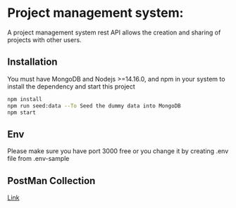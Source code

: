 # Project management system:

A project management system rest API allows the creation and sharing of projects with other users.

## Installation

You must have MongoDB and Nodejs >=14.16.0, and npm in your system to install the dependency and start this project

```bash
npm install
npm run seed:data --To Seed the dummy data into MongoDB
npm start
```
## Env

Please make sure you have port 3000 free or you change it by creating .env file from .env-sample

## PostMan Collection
[Link](https://www.getpostman.com/collections/5e3a73c55250710f4d66)